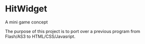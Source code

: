 # HitWidget
A mini game concept

The purpose of this project is to port over a previous program from Flash/AS3 to HTML/CSS/Javasript.

